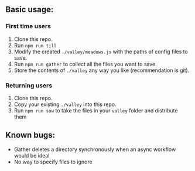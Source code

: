 ## Basic usage:
### First time users

1. Clone this repo.
2. Run `npm run till`
3. Modify the created `./valley/meadows.js` with the paths of config files to save.
4. Run `npm run gather` to collect all the files you want to save.
5. Store the contents of `./valley` any way you like (recommendation is git).

### Returning users 

1. Clone this repo.
2. Copy your existing `./valley` into this repo.
3. Run `npm run sow` to take the files in your `valley` folder and distribute them

## Known bugs:
- Gather deletes a directory synchronously when an async workflow would be ideal
- No way to specify files to ignore

